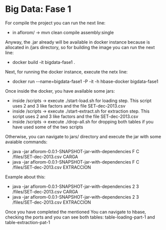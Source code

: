 # Big Data: Fase 1

For compile the project you can run the next line:
- in aflorom/ -> mvn clean compile assembly:single

Anyway, the .jar already will be available in docker instance because is allocated in /jars directory, so for building the image you can run the next line:
- docker build -it bigdata-fase1 .

Next, for running the docker instance, execute the netx line:
- docker run --name=bigdata-fase1 -P -it -h hbase-docker bigdata-fase1

Once inside the docker, you have available some jars:

- inside /scripts -> execute ./start-load.sh for loading step. This script uses 2 and 3 like factors and the file SET-dec-2013.csv
- inside /scripts -> execute ./start-extract.sh for extraction step. This script uses 2 and 3 like factors and the file SET-dec-2013.csv
- inside /scripts -> execute ./drop-all.sh for dropping both tables if you have used some of the two scripts

Otherwise, you can navigate to jars/ directory and execute the jar with some avaiable commands:
- java -jar aflorom-0.0.1-SNAPSHOT-jar-with-dependencies F C /files/SET-dec-2013.csv CARGA
- java -jar aflorom-0.0.1-SNAPSHOT-jar-with-dependencies F C /files/SET-dec-2013.csv EXTRACCION

Example about this:
- java -jar aflorom-0.0.1-SNAPSHOT-jar-with-dependencies 2 3 /files/SET-dec-2013.csv CARGA
- java -jar aflorom-0.0.1-SNAPSHOT-jar-with-dependencies 2 3 /files/SET-dec-2013.csv EXTRACCION

Once you have completed the mentioned You can navigate to hbase, checking the ports and you can see both tables: table-loading-part-1 and table-extraction-pat-1
